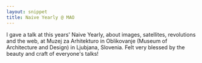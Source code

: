 ```yaml
---
layout: snippet
title: Naive Yearly @ MAO
---
```


I gave a talk at this years' Naive Yearly, about images, satellites, revolutions and the web, at Muzej za Arhitekturo in Oblikovanje (Museum of Architecture and Design) in Ljubjana, Slovenia. Felt very blessed by the beauty and craft of everyone's talks!